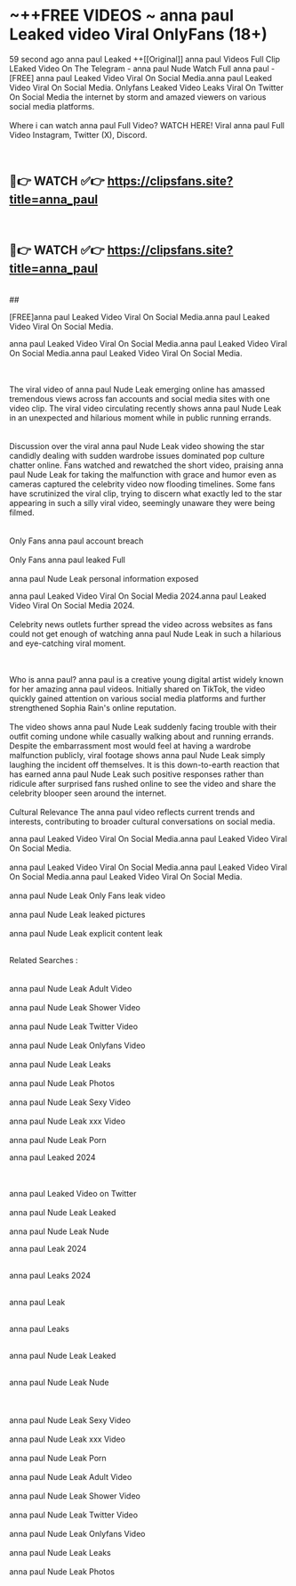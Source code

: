 # ~++FREE VIDEOS ~ anna paul Leaked video Viral OnlyFans (18+)<br>


59 second ago anna paul Leaked ++[[Original]] anna paul Videos Full Clip LEaked Video On The Telegram  - anna paul Nude  Watch Full anna paul - [FREE] anna paul Leaked Video Viral On Social Media.anna paul Leaked Video Viral On Social Media.   Onlyfans Leaked Video Leaks Viral On Twitter On Social Media the internet by storm and amazed viewers on various social media platforms. <br><br>
Where i can watch anna paul Full Video? WATCH HERE! Viral anna paul Full Video Instagram, Twitter (X), Discord. <br>


 <br>

##  🔴👉 WATCH ✅👉  <a href="https://clipsfans.site?title=anna_paul&ref=git">https://clipsfans.site?title=anna_paul</a> <br>
  <br>

##  🔴👉 WATCH ✅👉  <a href="https://clipsfans.site?title=anna_paul&ref=git">https://clipsfans.site?title=anna_paul</a> <br>
  <br>
  ##



[FREE]anna paul Leaked Video Viral On Social Media.anna paul Leaked Video Viral On Social Media. <br>

anna paul Leaked Video Viral On Social Media.anna paul Leaked Video Viral On Social Media.anna paul Leaked Video Viral On Social Media. <br>


  <br>

  <br>
The viral video of anna paul Nude Leak emerging online has amassed tremendous views across fan accounts and social media sites with one video clip. The viral video circulating recently shows anna paul Nude Leak in an unexpected and hilarious moment while in public running errands.<br>
<br>


<br>
Discussion over the viral anna paul Nude Leak video showing the star candidly dealing with sudden wardrobe issues dominated pop culture chatter online. Fans watched and rewatched the short video, praising anna paul Nude Leak for taking the malfunction with grace and humor even as cameras captured the celebrity video now flooding timelines. Some fans have scrutinized the viral clip, trying to discern what exactly led to the star appearing in such a silly viral video, seemingly unaware they were being filmed.<br>
<br>
<br> 
Only Fans anna paul account breach<br>
<br>
Only Fans anna paul leaked Full <br>
<br>
anna paul Nude Leak personal information exposed<br>

anna paul Leaked Video Viral On Social Media 2024.anna paul Leaked Video Viral On Social Media 2024. <br>
<br>
Celebrity news outlets further spread the video across websites as fans could not get enough of watching anna paul Nude Leak in such a hilarious and eye-catching viral moment.<br>
<br>

<br>
Who is anna paul? anna paul is a creative young digital artist widely known for her amazing anna paul videos. Initially shared on TikTok, the video quickly gained attention on various social media platforms and further strengthened Sophia Rain's online reputation.<br>
<br>
The video shows anna paul Nude Leak suddenly facing trouble with their outfit coming undone while casually walking about and running errands. Despite the embarrassment most would feel at having a wardrobe malfunction publicly, viral footage shows anna paul Nude Leak simply laughing the incident off themselves. It is this down-to-earth reaction that has earned anna paul Nude Leak such positive responses rather than ridicule after surprised fans rushed online to see the video and share the celebrity blooper seen around the internet.<br>
<br>
Cultural Relevance The anna paul video reflects current trends and interests, contributing to broader cultural conversations on social media.<br>

anna paul Leaked Video Viral On Social Media.anna paul Leaked Video Viral On Social Media.<br>
<br>
anna paul Leaked Video Viral On Social Media.anna paul Leaked Video Viral On Social Media.anna paul Leaked Video Viral On Social Media.<br>
<br>
anna paul Nude Leak Only Fans leak video<br>
<br>
anna paul Nude Leak leaked pictures<br>
<br>
anna paul Nude Leak explicit content leak<br>


<br>
Related Searches :<br>
<br>

<br>
anna paul Nude Leak Adult Video<br>
<br>
anna paul Nude Leak Shower Video<br>
<br>
anna paul Nude Leak Twitter Video<br>
<br>
anna paul Nude Leak Onlyfans Video<br>
<br>
anna paul Nude Leak Leaks<br>
<br>
anna paul Nude Leak Photos<br>

<br>
anna paul Nude Leak Sexy Video<br>
<br>
anna paul Nude Leak xxx Video<br>
<br>
anna paul Nude Leak Porn<br>

anna paul  Leaked 2024 <br> <br>
<br>

anna paul Leaked Video on Twitter <br>
<br>
anna paul Nude Leak Leaked<br>
<br>
anna paul Nude Leak Nude<br>


anna paul  Leak 2024 <br> <br>



anna paul  Leaks 2024 <br> <br>



 
anna paul  Leak<br> <br>



anna paul  Leaks<br> <br>


anna paul Nude Leak Leaked<br> <br>

anna paul Nude Leak Nude<br> <br>
<br> <br>
anna paul Nude Leak Sexy Video
<br> <br>
anna paul Nude Leak xxx Video
<br> <br>
anna paul Nude Leak Porn
<br> <br>
anna paul Nude Leak Adult Video
<br> <br>
anna paul Nude Leak Shower Video
<br> <br>
anna paul Nude Leak Twitter Video
<br> <br>
anna paul Nude Leak Onlyfans Video
<br> <br>
anna paul Nude Leak Leaks
<br> <br>
anna paul Nude Leak Photos






</p>




 



</p>











